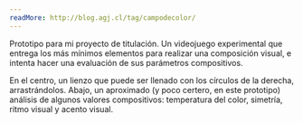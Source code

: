 ```yaml
---
readMore: http://blog.agj.cl/tag/campodecolor/
---
```


Prototipo para mi proyecto de titulación. Un videojuego experimental que entrega los más mínimos elementos para realizar una composición visual, e intenta hacer una evaluación de sus parámetros compositivos.

En el centro, un lienzo que puede ser llenado con los círculos de la derecha, arrastrándolos. Abajo, un aproximado (y poco certero, en este prototipo) análisis de algunos valores compositivos: temperatura del color, simetría, ritmo visual y acento visual.
